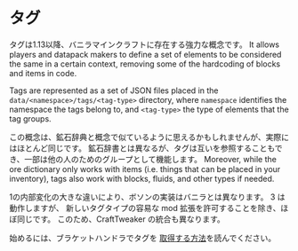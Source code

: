 # タグ

タグは1.13以降、バニラマインクラフトに存在する強力な概念です。 It allows players and datapack makers to define a set of elements to be considered the same in a certain context, removing some of the hardcoding of blocks and items in code.

Tags are represented as a set of JSON files placed in the `data/<namespace>/tags/<tag-type>` directory, where `namespace` identifies the namespace the tags belong to, and `<tag-type>` the type of elements that the tag groups.

この概念は、鉱石辞典と概念で似ているように思えるかもしれませんが、実際にはほとんど同じです。 鉱石辞書とは異なるが、タグは互いを参照することもでき、一部は他の人のためのグループとして機能します。 Moreover, while the ore dictionary only works with items (i.e. things that can be placed in your inventory), tags also work with blocks, fluids, and other types if needed.

1の内部変化の大きな違いにより、ボソンの実装はバニラとは異なります。 3 は動作しますが、 新しいタグタイプの容易な mod 拡張を許可することを除き、ほぼ同じです。 このため、CraftTweaker の統合も異なります。

始めるには、ブラケットハンドラでタグを [取得する方法](/Mods/Boson/Tags/BracketHandler/)を読んでください。
